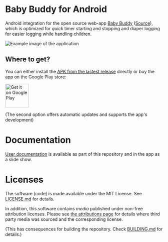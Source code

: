 # Baby Buddy for Android

Android integration for the open source web-app
[Baby Buddy](https://docs.baby-buddy.net/)
([Source](https://github.com/babybuddy/babybuddy)), which is optimized for
_quick_ timer starting and stopping and diaper logging for easier logging
while handling children.

![Example image of the application](doc/images/demo_screenie-smaller.png)

## Where to get?

You can either install the [APK from the lastest release](https://github.com/babybuddy/babybuddy-for-android/releases/latest) directly or buy the app on the Google Play store:

<a href='https://play.google.com/store/apps/details?id=eu.pkgsoftware.babybuddywidgets&pcampaignid=pcampaignidMKT-Other-global-all-co-prtnr-py-PartBadge-Mar2515-1'><img height='75' alt='Get it on Google Play' src='https://play.google.com/intl/en_us/badges/static/images/badges/en_badge_web_generic.png'/></a>

(The second option offers automatic updates and supports the app's development)

# Documentation

[User documentation](doc/index.md) is available as part of this repository and in the app as a slide show.

# Licenses

The software (code) is made available under the MIT License.
See [LICENSE.md](LICENSE.md) for details.

In addition, this software contains _media_ published under
non-free attribution licenses. Please see
[the attributions page](ATTRIBUTIONS.md) for details where
third party media was sourced and the corresponding license.

(This has consequences for building the repository. Check
[BUILDING.md](BUILDING.md) for details.)
